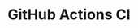 # GitHub Actions CI





















































































































































































































































































































































































































































































































































































































































































































































































































































































































































































































































































































































































































































































































































































































































































































































































































































































































































































































































































































































































































































